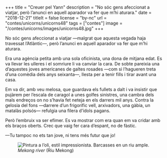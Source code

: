 +++
title = "Creuer pel Yann"
description = "No sóc gens afeccionat a viatjar, però l’anunci en aquell aparador va fer que m’hi aturara."
date = "2018-12-21"
titleIt = false
license = "by-nc"
url = "contes/unicorns/unicorns48"
tags = ["contes"]
image = "/contes/unicorns/images/unicorns48.jpg"
+++

No sóc gens afeccionat a viatjar —malgrat que aquesta vegada haja travessat l’Atlàntic—, però l’anunci en aquell aparador va fer que m’hi aturara.

Era una agència petita amb una sola oficinista, una dona de mitjana edat. Es va llevar les ulleres i el somriure li va canviar la cara. De sobte pareixia una d’aquestes joves americanes de galtes rosades —com si l’hagueren treta d’una comèdia dels anys seixanta—, llesta per a tenir fills i tirar avant una casa.

Em va dir, amb veu melosa, que guardava els fullets a dalt i va insistir que pujàrem per l’escala de caragol a unes golfes sinistres, una cambra dels mals endreços on no s’havia fet neteja en els darrers mil anys. Contra la gelosia del fons —darrere d’un frigorífic vell, arxivadors, una gàbia, un matalàs polsós— refulgia una filera d’ídols pagans.

Però l’embruix va ser efímer. Es va mostrar com era quan em va cridar amb els braços oberts. Crec que vaig fer cara d’espant, no de fàstic.

—Tu tampoc no ets tan jove, ni tens més futur que jo!

<figure class="illustration"><img src="/contes/unicorns/images/unicorns48.jpg" alt="Pintura a l’oli, estil impressionista. Barcasses en un riu ample."><figcaption><em>Mekong river</em> (Riu Mekong)</figcaption></figure>

